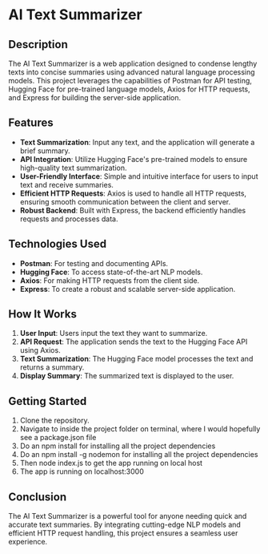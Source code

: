 # AI Text Summarizer

## Description
The AI Text Summarizer is a web application designed to condense lengthy texts into concise summaries using advanced natural language processing models. This project leverages the capabilities of Postman for API testing, Hugging Face for pre-trained language models, Axios for HTTP requests, and Express for building the server-side application.

## Features
- **Text Summarization**: Input any text, and the application will generate a brief summary.
- **API Integration**: Utilize Hugging Face's pre-trained models to ensure high-quality text summarization.
- **User-Friendly Interface**: Simple and intuitive interface for users to input text and receive summaries.
- **Efficient HTTP Requests**: Axios is used to handle all HTTP requests, ensuring smooth communication between the client and server.
- **Robust Backend**: Built with Express, the backend efficiently handles requests and processes data.

## Technologies Used
- **Postman**: For testing and documenting APIs.
- **Hugging Face**: To access state-of-the-art NLP models.
- **Axios**: For making HTTP requests from the client side.
- **Express**: To create a robust and scalable server-side application.

## How It Works
1. **User Input**: Users input the text they want to summarize.
2. **API Request**: The application sends the text to the Hugging Face API using Axios.
3. **Text Summarization**: The Hugging Face model processes the text and returns a summary.
4. **Display Summary**: The summarized text is displayed to the user.

## Getting Started
1. Clone the repository.
2. Navigate to inside the project folder on terminal, where I would hopefully see a package.json file
3. Do an npm install for installing all the project dependencies
4. Do an npm install -g nodemon for installing all the project dependencies
5. Then node index.js to get the app running on local host
6. The app is running on localhost:3000

## Conclusion
The AI Text Summarizer is a powerful tool for anyone needing quick and accurate text summaries. By integrating cutting-edge NLP models and efficient HTTP request handling, this project ensures a seamless user experience.
